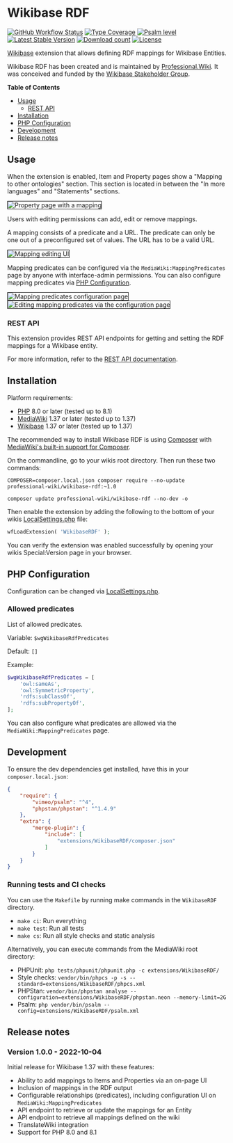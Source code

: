 # Wikibase RDF

[![GitHub Workflow Status](https://img.shields.io/github/workflow/status/ProfessionalWiki/WikibaseRDF/CI)](https://github.com/ProfessionalWiki/WikibaseRDF/actions?query=workflow%3ACI)
[![Type Coverage](https://shepherd.dev/github/ProfessionalWiki/WikibaseRDF/coverage.svg)](https://shepherd.dev/github/ProfessionalWiki/WikibaseRDF)
[![Psalm level](https://shepherd.dev/github/ProfessionalWiki/WikibaseRDF/level.svg)](psalm.xml)
[![Latest Stable Version](https://poser.pugx.org/professional-wiki/wikibase-rdf/version.png)](https://packagist.org/packages/professional-wiki/wikibase-rdf)
[![Download count](https://poser.pugx.org/professional-wiki/wikibase-rdf/d/total.png)](https://packagist.org/packages/professional-wiki/wikibase-rdf)
[![License](https://img.shields.io/packagist/l/professional-wiki/wikibase-rdf)](LICENSE)

[Wikibase] extension that allows defining RDF mappings for Wikibase Entities.

Wikibase RDF has been created and is maintained by [Professional.Wiki].
It was conceived and funded by the [Wikibase Stakeholder Group].

**Table of Contents**

- [Usage](#usage)
  * [REST API](#rest-api)
- [Installation](#installation)
- [PHP Configuration](#php-configuration)
- [Development](#development)
- [Release notes](#release-notes)

## Usage

When the extension is enabled, Item and Property pages show a "Mapping to other ontologies" section.
This section is located in between the "In more languages" and "Statements" sections.

<img src="https://user-images.githubusercontent.com/146040/193851219-dc30080a-7cbb-4c1a-9800-e7c7d98ef644.png" style="border: 1px solid black" alt="Property page with a mapping">

Users with editing permissions can add, edit or remove mappings.

A mapping consists of a predicate and a URL. The predicate can only be one out of a preconfigured set of values. The URL has to be a valid URL.

<img src="https://user-images.githubusercontent.com/146040/193851211-b4031ca1-4cc9-47ab-9160-658f4a38d979.png" style="border: 1px solid black" alt="Mapping editing UI">

Mapping predicates can be configured via the `MediaWiki:MappingPredicates` page by anyone with interface-admin permissions.
You can also configure mapping predicates via [PHP Configuration](#php-configuration).

<img src="https://user-images.githubusercontent.com/146040/193851215-86b8ad05-0c1a-431c-ad4b-5750997fd642.png" style="border: 1px solid black" alt="Mapping predicates configuration page">

<img src="https://user-images.githubusercontent.com/146040/193854181-af8b85f2-1444-4882-a0af-d8123331f30c.png" style="border: 1px solid black" alt="Editing mapping predicates via the configuration page">

### REST API

This extension provides REST API endpoints for getting and setting the RDF mappings for a Wikibase entity.

For more information, refer to the [REST API documentation](docs/rest.md).

## Installation

Platform requirements:

* [PHP] 8.0 or later (tested up to 8.1)
* [MediaWiki] 1.37 or later (tested up to 1.37)
* [Wikibase] 1.37 or later (tested up to 1.37)

The recommended way to install Wikibase RDF is using [Composer] with
[MediaWiki's built-in support for Composer][Composer install].

On the commandline, go to your wikis root directory. Then run these two commands:

```shell script
COMPOSER=composer.local.json composer require --no-update professional-wiki/wikibase-rdf:~1.0
```
```shell script
composer update professional-wiki/wikibase-rdf --no-dev -o
```

Then enable the extension by adding the following to the bottom of your wikis [LocalSettings.php] file:

```php
wfLoadExtension( 'WikibaseRDF' );
```

You can verify the extension was enabled successfully by opening your wikis Special:Version page in your browser.

## PHP Configuration

Configuration can be changed via [LocalSettings.php].

### Allowed predicates

List of allowed predicates.

Variable: `$wgWikibaseRdfPredicates`

Default: `[]`

Example:

```php
$wgWikibaseRdfPredicates = [
	'owl:sameAs',
	'owl:SymmetricProperty',
	'rdfs:subClassOf',
	'rdfs:subPropertyOf',
];
```

You can also configure what predicates are allowed via the `MediaWiki:MappingPredicates` page.

## Development

To ensure the dev dependencies get installed, have this in your `composer.local.json`:

```json
{
	"require": {
		"vimeo/psalm": "^4",
		"phpstan/phpstan": "^1.4.9"
	},
	"extra": {
		"merge-plugin": {
			"include": [
				"extensions/WikibaseRDF/composer.json"
			]
		}
	}
}
```

### Running tests and CI checks

You can use the `Makefile` by running make commands in the `WikibaseRDF` directory.

* `make ci`: Run everything
* `make test`: Run all tests
* `make cs`: Run all style checks and static analysis

Alternatively, you can execute commands from the MediaWiki root directory:

* PHPUnit: `php tests/phpunit/phpunit.php -c extensions/WikibaseRDF/`
* Style checks: `vendor/bin/phpcs -p -s --standard=extensions/WikibaseRDF/phpcs.xml`
* PHPStan: `vendor/bin/phpstan analyse --configuration=extensions/WikibaseRDF/phpstan.neon --memory-limit=2G`
* Psalm: `php vendor/bin/psalm --config=extensions/WikibaseRDF/psalm.xml`

## Release notes

### Version 1.0.0 - 2022-10-04

Initial release for Wikibase 1.37 with these features:

* Ability to add mappings to Items and Properties via an on-page UI
* Inclusion of mappings in the RDF output
* Configurable relationships (predicates), including configuration UI on `MediaWiki:MappingPredicates`
* API endpoint to retrieve or update the mappings for an Entity
* API endpoint to retrieve all mappings defined on the wiki
* TranslateWiki integration
* Support for PHP 8.0 and 8.1

[Professional.Wiki]: https://professional.wiki
[Wikibase]: https://wikibase.consulting/what-is-wikibase/
[MediaWiki]: https://www.mediawiki.org
[PHP]: https://www.php.net
[Composer]: https://getcomposer.org
[Composer install]: https://professional.wiki/en/articles/installing-mediawiki-extensions-with-composer
[LocalSettings.php]: https://www.mediawiki.org/wiki/Manual:LocalSettings.php
[JSON Schema]: https://github.com/ProfessionalWiki/WikibaseRDF/blob/master/schema.json
[Wikibase Stakeholder Group]:https://wbstakeholder.group/
